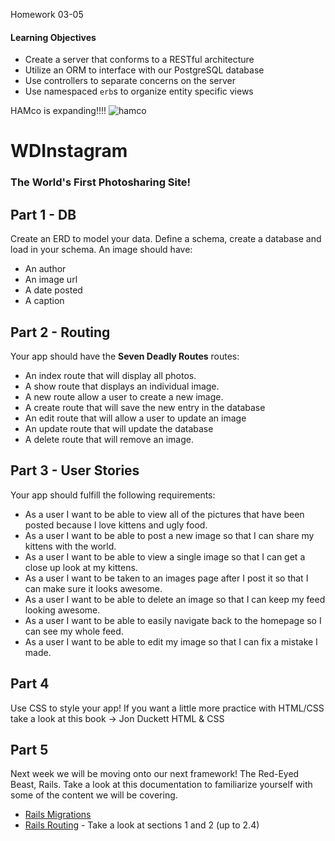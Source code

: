 Homework 03-05

#### Learning Objectives
- Create a server that conforms to a RESTful architecture
- Utilize an ORM to interface with our PostgreSQL database
- Use controllers to separate concerns on the server
- Use namespaced `erb`s to organize entity specific views

HAMco is expanding!!!!
![hamco](http://www.marcellusonmainstreet.org/uploads/businesses/logos/1c6cd25a-ebbb-4213-9c30-135e16cbc7a6.jpg)

# WDInstagram
### The World's First Photosharing Site!

## Part 1 - DB

Create an ERD to model your data. Define a schema, create a database
and load in your schema. An image should have:

- An author
- An image url
- A date posted
- A caption

## Part 2 - Routing

Your app should have the __Seven Deadly Routes__ routes:

- An index route that will display all photos.
- A show route that displays an individual image.
- A new route allow a user to create a new image.
- A create route that will save the new entry in the database
- An edit route that will allow a user to update an image
- An update route that will update the database
- A delete route that will remove an image.

## Part 3 - User Stories

Your app should fulfill the following requirements:

- As a user I want to be able to view all of the pictures that have been
posted because I love kittens and ugly food.
- As a user I want to be able to post a new image so that I can share my
kittens with the world.
- As a user I want to be able to view a single image so that I can get a close
up look at my kittens.
- As a user I want to be taken to an images page after I post it so that I can
make sure it looks awesome.
- As a user I want to be able to delete an image so that I can keep my feed
looking awesome.
- As a user I want to be able to easily navigate back to the homepage so I
can see my whole feed.
- As a user I want to be able to edit my image so that I can fix a mistake
I made.

## Part 4

Use CSS to style your app! If you want a little more practice with HTML/CSS
take a look at this book -> Jon Duckett HTML & CSS

## Part 5

Next week we will be moving onto our next framework! The Red-Eyed Beast, Rails.
Take a look at this documentation to familiarize yourself with some of the
content we will be covering.
- [Rails Migrations](http://guides.rubyonrails.org/migrations.html)
- [Rails Routing](http://guides.rubyonrails.org/routing.html) - Take a look at
sections 1 and 2 (up to 2.4)
